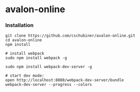 # avalon-online

### Installation

    git clone https://github.com/cschubiner/avalon-online.git
    cd avalon-online
    npm install

    # install webpack
    sudo npm install webpack -g

    sudo npm install webpack-dev-server -g

    # start dev mode:
    open http://localhost:8080/webpack-dev-server/bundle
    webpack-dev-server --progress --colors

